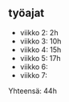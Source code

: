 ## työajat
- viikko 2: 2h
- viikko 3: 10h
- viikko 4: 15h
- viikko 5: 17h
- viikko 6:
- viikko 7:

Yhteensä: 44h
